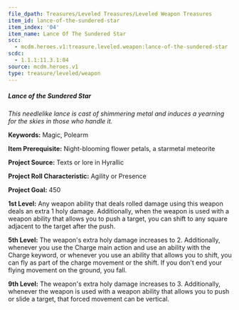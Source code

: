```yaml
---
file_dpath: Treasures/Leveled Treasures/Leveled Weapon Treasures
item_id: lance-of-the-sundered-star
item_index: '04'
item_name: Lance Of The Sundered Star
scc:
  - mcdm.heroes.v1:treasure.leveled.weapon:lance-of-the-sundered-star
scdc:
  - 1.1.1:11.3.1:04
source: mcdm.heroes.v1
type: treasure/leveled/weapon
---
```


##### Lance of the Sundered Star

*This needlelike lance is cast of shimmering metal and induces a yearning for the skies in those who handle it.*

**Keywords:** Magic, Polearm

**Item Prerequisite:** Night-blooming flower petals, a starmetal meteorite

**Project Source:** Texts or lore in Hyrallic

**Project Roll Characteristic:** Agility or Presence

**Project Goal:** 450

**1st Level:** Any weapon ability that deals rolled damage using this weapon deals an extra 1 holy damage. Additionally, when the weapon is used with a weapon ability that allows you to push a target, you can shift to any square adjacent to the target after the push.

**5th Level:** The weapon's extra holy damage increases to 2. Additionally, whenever you use the Charge main action and use an ability with the Charge keyword, or whenever you use an ability that allows you to shift, you can fly as part of the charge movement or the shift. If you don't end your flying movement on the ground, you fall.

**9th Level:** The weapon's extra holy damage increases to 3. Additionally, whenever the weapon is used with a weapon ability that allows you to push or slide a target, that forced movement can be vertical.
